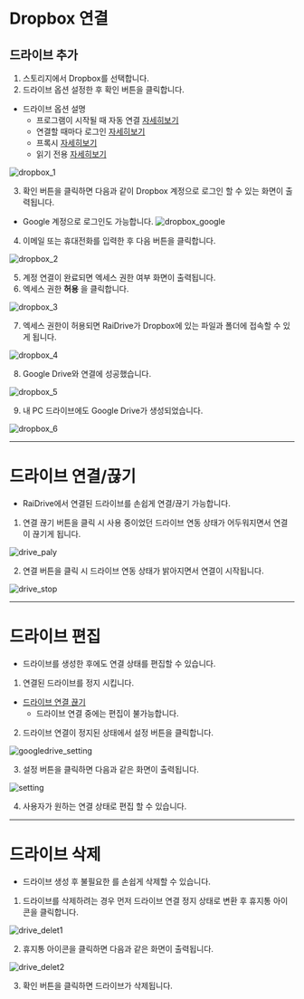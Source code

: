 # Dropbox 연결

## 드라이브 추가

1. 스토리지에서 Dropbox를 선택합니다.
2. 드라이브 옵션 설정한 후 확인 버튼을 클릭합니다.

- 드라이브 옵션 설명
  - 프로그램이 시작될 때 자동 연결 [자세히보기](https://github.com/bin1006/test/blob/master/automatic.md)
  - 연결할 때마다 로그인 [자세히보기](https://github.com/bin1006/test/blob/master/connection_login.md)
  - 프록시 [자세히보기](https://github.com/bin1006/test/blob/master/proxy.md#%ED%94%84%EB%A1%9D%EC%8B%9C-%EC%82%AC%EC%9A%A9)
  - 읽기 전용 [자세히보기](https://github.com/bin1006/test/blob/master/read.md)

![dropbox_1](/dropbox_1.PNG?raw=true)


3. 확인 버튼을 클릭하면 다음과 같이 Dropbox 계정으로 로그인 할 수 있는 화면이 출력됩니다.
- Google 계정으로 로그인도 가능합니다.
  ![dropbox_google](/dropbox_google.PNG?raw=true)

4. 이메일 또는 휴대전화를 입력한 후 다음 버튼을 클릭합니다.

![dropbox_2](/dropbox_2.PNG?raw=true)


5. 계정 연결이 완료되면 엑세스 권한 여부 화면이 출력됩니다.
6. 엑세스 권한 **허용** 을 클릭합니다.

![dropbox_3](/dropbox_3.PNG?raw=true)

7. 엑세스 권한이 허용되면 RaiDrive가 Dropbox에 있는 파일과 폴더에 접속할 수 있게 됩니다.

![dropbox_4](/dropbox_4.PNG?rawe=true)

8. Google Drive와 연결에 성공했습니다.

![dropbox_5](/dropbox_5.PNG?raw=true)

9. 내 PC 드라이브에도 Google Drive가 생성되었습니다.

![dropbox_6](/dropbox_6.PNG?raw=true)

    

---


# 드라이브 연결/끊기




- RaiDrive에서 연결된 드라이브를 손쉽게 연결/끊기 가능합니다.

1. 연결 끊기 버튼을 클릭 시 사용 중이었던 드라이브 연동 상태가 어두워지면서 연결이 끊기게 됩니다.

![drive_paly](/drive_play.png?raw=true)

2. 연결 버튼을 클릭 시 드라이브 연동 상태가 밝아지면서 연결이 시작됩니다.

![drive_stop](/drive_stop.png?raw=true)

---

# 드라이브 편집




- 드라이브를 생성한 후에도 연결 상태를 편집할 수 있습니다.

1. 연결된 드라이브를 정지 시킵니다.
  - [드라이브 연결 끊기](https://github.com/bin1006/test/blob/master/google_drive.md#%EB%93%9C%EB%9D%BC%EC%9D%B4%EB%B8%8C-%EC%97%B0%EA%B2%B0%EB%81%8A%EA%B8%B0)
    - 드라이브 연결 중에는 편집이 불가능합니다.
   
2. 드라이브 연결이 정지된 상태에서 설정 버튼을 클릭합니다.

![googledrive_setting](/googledrive_setting.PNG?raw=true)

3. 설정 버튼을 클릭하면 다음과 같은 화면이 출력됩니다.

![setting](/setting.PNG?raw=true)

4. 사용자가 원하는 연결 상태로 편집 할 수 있습니다.


---  



# 드라이브 삭제




- 드라이브 생성 후 불필요한 를 손쉽게 삭제할 수 있습니다.


1. 드라이브를 삭제하려는 경우 먼저 드라이브 연결 정지 상태로 변환 후 휴지통 아이콘을 클릭합니다.

![drive_delet1](/drive_delet1.png?raw=true)

2. 휴지통 아이콘을 클릭하면 다음과 같은 화면이 출력됩니다.

![drive_delet2](/drive_delet2.PNG?raw=true)

3. 확인 버튼을 클릭하면 드라이브가 삭제됩니다.
 
